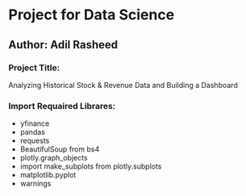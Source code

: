 # Project for Data Science
## Author: Adil Rasheed
### Project Title: 
Analyzing Historical Stock & Revenue Data and Building a Dashboard
### Import Requaired Librares:
- yfinance
- pandas
- requests
- BeautifulSoup from bs4
- plotly.graph_objects
- import make_subplots from plotly.subplots
- matplotlib.pyplot
- warnings
